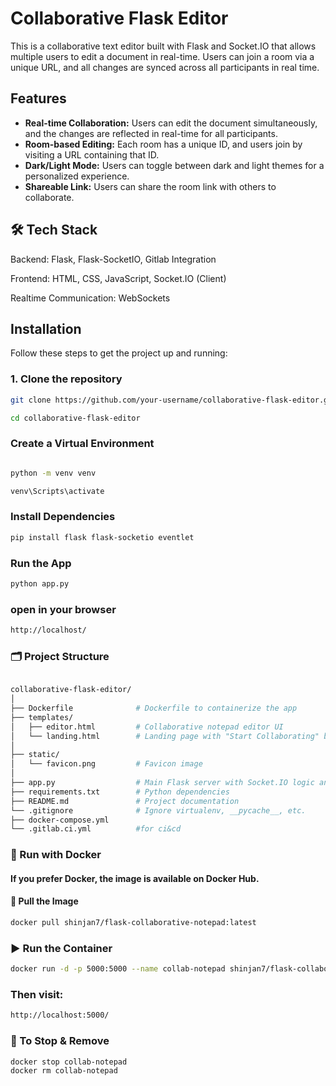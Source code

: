 # Collaborative Flask Editor

This is a collaborative text editor built with Flask and Socket.IO that allows multiple users to edit a document in real-time. Users can join a room via a unique URL, and all changes are synced across all participants in real time.

## Features

- **Real-time Collaboration:** Users can edit the document simultaneously, and the changes are reflected in real-time for all participants.
- **Room-based Editing:** Each room has a unique ID, and users join by visiting a URL containing that ID.
- **Dark/Light Mode:** Users can toggle between dark and light themes for a personalized experience.
- **Shareable Link:** Users can share the room link with others to collaborate.
  
## 🛠️ Tech Stack

  Backend: Flask, Flask-SocketIO, Gitlab Integration

  Frontend: HTML, CSS, JavaScript, Socket.IO (Client)

  Realtime Communication: WebSockets

## Installation

Follow these steps to get the project up and running:

### 1. Clone the repository

```bash
git clone https://github.com/your-username/collaborative-flask-editor.git

cd collaborative-flask-editor
```
### Create a Virtual Environment

```bash

python -m venv venv

venv\Scripts\activate
```
### Install Dependencies

```bash
pip install flask flask-socketio eventlet
```
### Run the App

```bash
python app.py

```
### open in your browser 

```bash
http://localhost/

```
### 🗂️ Project Structure

```bash

collaborative-flask-editor/
│
├── Dockerfile              # Dockerfile to containerize the app
├── templates/
│   ├── editor.html         # Collaborative notepad editor UI
│   └── landing.html        # Landing page with "Start Collaborating" button
│
├── static/
│   └── favicon.png         # Favicon image
│
├── app.py                  # Main Flask server with Socket.IO logic and routing
├── requirements.txt        # Python dependencies
├── README.md               # Project documentation
└── .gitignore              # Ignore virtualenv, __pycache__, etc.
├── docker-compose.yml       
└── .gitlab.ci.yml          #for ci&cd


```
### 🐳 Run with Docker
#### If you prefer Docker, the image is available on Docker Hub.

#### 🧱 Pull the Image

```bash
docker pull shinjan7/flask-collaborative-notepad:latest

```
### ▶️ Run the Container

```bash
docker run -d -p 5000:5000 --name collab-notepad shinjan7/flask-collaborative-notepad:latest

```
### Then visit:

```bash
http://localhost:5000/

```
### 🔁 To Stop & Remove 

```bash
docker stop collab-notepad
docker rm collab-notepad

```
